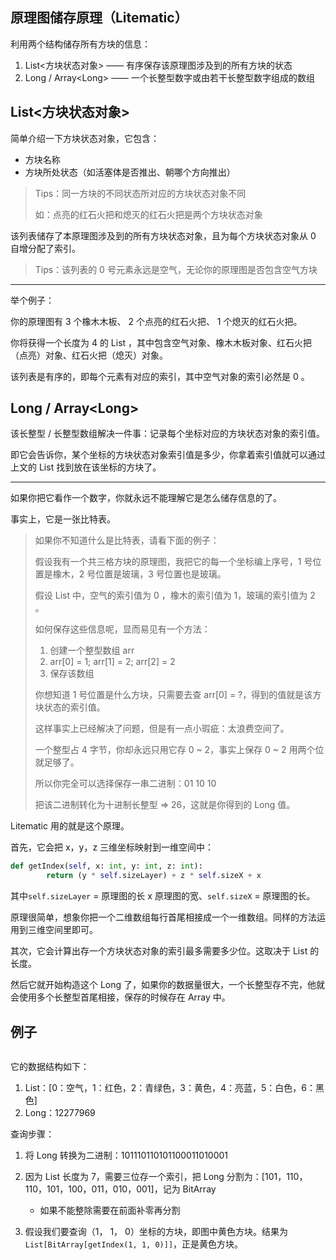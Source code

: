 ## 原理图储存原理（Litematic）

利用两个结构储存所有方块的信息：

1. List<方块状态对象> —— 有序保存该原理图涉及到的所有方块的状态
2. Long / Array\<Long> —— 一个长整型数字或由若干长整型数字组成的数组



## List<方块状态对象>

简单介绍一下方块状态对象，它包含：

- 方块名称
- 方块所处状态（如活塞体是否推出、朝哪个方向推出）

> Tips：同一方块的不同状态所对应的方块状态对象不同
>
> 如：点亮的红石火把和熄灭的红石火把是两个方块状态对象

该列表储存了本原理图涉及到的所有方块状态对象，且为每个方块状态对象从 0 自增分配了索引。

> Tips：该列表的 0 号元素永远是空气，无论你的原理图是否包含空气方块

----

举个例子：

你的原理图有 3 个橡木木板、 2 个点亮的红石火把、 1 个熄灭的红石火把。

你将获得一个长度为 4 的 List ，其中包含空气对象、橡木木板对象、红石火把（点亮）对象、红石火把（熄灭）对象。

该列表是有序的，即每个元素有对应的索引，其中空气对象的索引必然是 0 。



## Long / Array\<Long>

该长整型 / 长整型数组解决一件事：记录每个坐标对应的方块状态对象的索引值。

即它会告诉你，某个坐标的方块状态对象索引值是多少，你拿着索引值就可以通过上文的 List 找到放在该坐标的方块了。

---

如果你把它看作一个数字，你就永远不能理解它是怎么储存信息的了。

事实上，它是一张比特表。

> 如果你不知道什么是比特表，请看下面的例子：
>
> 假设我有一个共三格方块的原理图，我把它的每一个坐标编上序号，1 号位置是橡木，2 号位置是玻璃，3 号位置也是玻璃。
>
> 假设 List 中，空气的索引值为 0 ，橡木的索引值为 1，玻璃的索引值为 2 。
>
> 如何保存这些信息呢，显而易见有一个方法：
>
> 1. 创建一个整型数组 arr
> 2. arr[0] = 1; arr[1] = 2; arr[2] = 2
> 3. 保存该数组
>
> 你想知道 1 号位置是什么方块，只需要去查 arr[0] = ?，得到的值就是该方块状态的索引值。
>
> 这样事实上已经解决了问题，但是有一点小瑕疵：太浪费空间了。
>
> 一个整型占 4 字节，你却永远只用它存 0 ~ 2，事实上保存 0 ~ 2 用两个位就足够了。
>
> 所以你完全可以选择保存一串二进制：01 10 10
>
> 把该二进制转化为十进制长整型 => 26，这就是你得到的 Long 值。

Litematic 用的就是这个原理。

首先，它会把 x，y，z 三维坐标映射到一维空间中：

```python
def getIndex(self, x: int, y: int, z: int):
        return (y * self.sizeLayer) + z * self.sizeX + x
```

其中`self.sizeLayer` = 原理图的长 x 原理图的宽、`self.sizeX` = 原理图的长。

原理很简单，想象你把一个二维数组每行首尾相接成一个一维数组。同样的方法运用到三维空间里即可。

其次，它会计算出存一个方块状态对象的索引最多需要多少位。这取决于 List 的长度。

然后它就开始构造这个 Long 了，如果你的数据量很大，一个长整型存不完，他就会使用多个长整型首尾相接，保存的时候存在 Array 中。



## 例子

![]()

它的数据结构如下：

1. List：[0：空气，1：红色，2：青绿色，3：黄色，4：亮蓝，5：白色，6：黑色]
2. Long：12277969

查询步骤：

1. 将 Long 转换为二进制：101110110101100011010001

2. 因为 List 长度为 7，需要三位存一个索引，把 Long 分割为：[101，110，110，101，100，011，010，001]，记为 BitArray
   - 如果不能整除需要在前面补零再分割
3. 假设我们要查询（1， 1， 0）坐标的方块，即图中黄色方块。结果为 `List[BitArray[getIndex(1, 1, 0)]]`，正是黄色方块。

